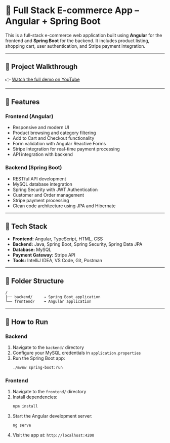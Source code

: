 # 🛒 Full Stack E-commerce App – Angular + Spring Boot

This is a full-stack e-commerce web application built using **Angular** for the frontend and **Spring Boot** for the backend. It includes product listing, shopping cart, user authentication, and Stripe payment integration.

---

## 🎥 Project Walkthrough

👉 [Watch the full demo on YouTube](https://www.youtube.com/watch?v=IZu-nQeFqFk)

---

## 🚀 Features

### **Frontend (Angular)**

* Responsive and modern UI
* Product browsing and category filtering
* Add to Cart and Checkout functionality
* Form validation with Angular Reactive Forms
* Stripe integration for real-time payment processing
* API integration with backend

### **Backend (Spring Boot)**

* RESTful API development
* MySQL database integration
* Spring Security with JWT Authentication
* Customer and Order management
* Stripe payment processing
* Clean code architecture using JPA and Hibernate

---

## 🧰 Tech Stack

* **Frontend:** Angular, TypeScript, HTML, CSS
* **Backend:** Java, Spring Boot, Spring Security, Spring Data JPA
* **Database:** MySQL
* **Payment Gateway:** Stripe API
* **Tools:** IntelliJ IDEA, VS Code, Git, Postman

---

## 📁 Folder Structure

```
/
├── backend/     → Spring Boot application
└── frontend/    → Angular application
```

---

## 🔧 How to Run

### **Backend**
1. Navigate to the `backend/` directory
2. Configure your MySQL credentials in `application.properties`
3. Run the Spring Boot app:
   ```bash
   ./mvnw spring-boot:run
   ```

### **Frontend**
1. Navigate to the `frontend/` directory
2. Install dependencies:
   ```bash
   npm install
   ```
3. Start the Angular development server:
   ```bash
   ng serve
   ```
4. Visit the app at: `http://localhost:4200`


